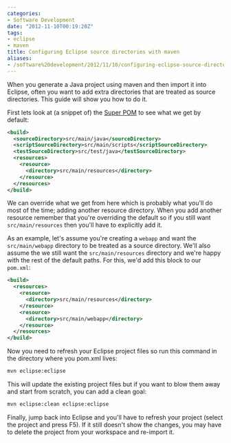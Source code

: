 ```yaml
---
categories:
- Software Development
date: "2012-11-10T00:19:20Z"
tags:
- eclipse
- maven
title: Configuring Eclipse source directories with maven
aliases:
- /software%20development/2012/11/10/configuring-eclipse-source-directories-with-maven.html
---
```

When you generate a Java project using maven and then import it into Eclipse, often you want to add extra directories that are treated as source directories. This guide will show you how to do it.

First lets look at (a snippet of) the [Super POM](http://maven.apache.org/guides/introduction/introduction-to-the-pom.html#Super_POM) to see what we get by default:
```xml
<build>
  <sourceDirectory>src/main/java</sourceDirectory>
  <scriptSourceDirectory>src/main/scripts</scriptSourceDirectory>
  <testSourceDirectory>src/test/java</testSourceDirectory>
  <resources>
    <resource>
      <directory>src/main/resources</directory>
    </resource>
  </resources>
</build>
```
We can override what we get from here which is probably what you'll do most of the time; adding another resource directory. When you add another resource remember that you're overriding the default so if you still want `src/main/resources` then you'll have to explicitly add it.

As an example, let's assume you're creating a `webapp` and want the `src/main/webapp` directory to be treated as a source directory. We'll also assume the we still want the `src/main/resources` directory and we're happy with the rest of the default paths. For this, we'd add this block to our `pom.xml`:
```xml
<build>
  <resources>
    <resource>
      <directory>src/main/resources</directory>
    </resource>
    <resource>
      <directory>src/main/webapp</directory>
    </resource>
  </resources>
</build>
```
Now you need to refresh your Eclipse project files so run this command in the directory where you pom.xml lives:
```bash
mvn eclipse:eclipse
```
This will update the existing project files but if you want to blow them away and start from scratch, you can add a clean goal:
```bash
mvn eclipse:clean eclipse:eclipse
```
Finally, jump back into Eclipse and you'll have to refresh your project (select the project and press F5). If it still doesn't show the changes, you may have to delete the project from your workspace and re-import it.
